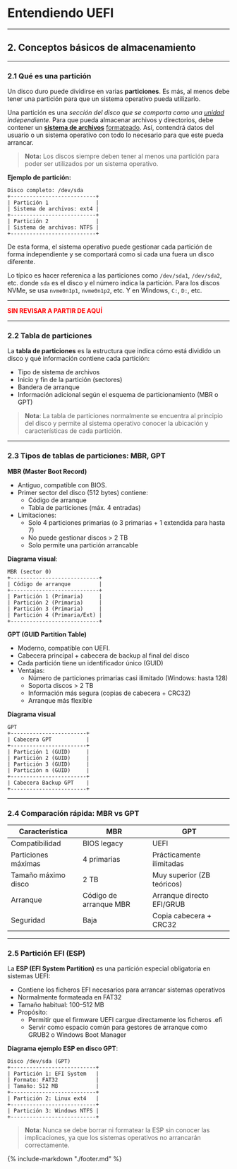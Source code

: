 # Entendiendo UEFI

---

## 2. Conceptos básicos de almacenamiento

---

### 2.1 Qué es una partición

Un disco duro puede dividirse en varias **particiones**. Es más, al menos debe tener una partición para que un sistema 
operativo pueda utilizarlo.

Una partición es una _sección del disco que se comporta como una [unidad](99-glosario.md#unidad) 
independiente_. Para que pueda almacenar archivos y directorios, debe contener un 
**[sistema de archivos](99-glosario.md#sistema-de-archivos)** [formateado](99-glosario.md#formato). 
Así, contendrá datos del usuario o un sistema operativo con todo lo necesario para que este pueda arrancar.

> **Nota:** Los discos siempre deben tener al menos una partición para poder ser utilizados por un sistema operativo.

**Ejemplo de partición:**

```text
Disco completo: /dev/sda
+---------------------------+
| Partición 1               |
| Sistema de archivos: ext4 |
+---------------------------+
| Partición 2               |
| Sistema de archivos: NTFS |
+---------------------------+
```

De esta forma, el sistema operativo puede gestionar cada partición de forma independiente y se comportará como si cada
una fuera un disco diferente.

Lo típico es hacer referenica a las particiones como `/dev/sda1`, `/dev/sda2`, etc. donde `sda` es el disco y el 
número indica la partición. Para los discos NVMe, se usa `nvme0n1p1`, `nvme0n1p2`, etc. Y en Windows, `C:`, `D:`, etc.

---

<span style="color: red; font-weight: bold;">
SIN REVISAR A PARTIR DE AQUÍ
</span>

---

### 2.2 Tabla de particiones

La **tabla de particiones** es la estructura que indica cómo está dividido un disco y qué información contiene cada
partición:

- Tipo de sistema de archivos
- Inicio y fin de la partición (sectores)
- Bandera de arranque
- Información adicional según el esquema de particionamiento (MBR o GPT)

> **Nota**: La tabla de particiones normalmente se encuentra al principio del disco y permite al sistema operativo conocer
> la ubicación y características de cada partición.

---

### 2.3 Tipos de tablas de particiones: MBR, GPT

**MBR (Master Boot Record)**

- Antiguo, compatible con BIOS.
- Primer sector del disco (512 bytes) contiene:
    - Código de arranque
    - Tabla de particiones (máx. 4 entradas)
- Limitaciones:
    - Solo 4 particiones primarias (o 3 primarias + 1 extendida para hasta 7)
    - No puede gestionar discos > 2 TB
    - Solo permite una partición arrancable

**Diagrama visual**:

```text
MBR (sector 0)
+----------------------------+
| Código de arranque         |
+----------------------------+
| Partición 1 (Primaria)     |
| Partición 2 (Primaria)     |
| Partición 3 (Primaria)     |
| Partición 4 (Primaria/Ext) |
+----------------------------+
```

**GPT (GUID Partition Table)**

- Moderno, compatible con UEFI.
- Cabecera principal + cabecera de backup al final del disco
- Cada partición tiene un identificador único (GUID)
- Ventajas:
    - Número de particiones primarias casi ilimitado (Windows: hasta 128)
    - Soporta discos > 2 TB
    - Información más segura (copias de cabecera + CRC32)
    - Arranque más flexible

**Diagrama visual**

```text
GPT
+------------------------+
| Cabecera GPT           |
+------------------------+
| Partición 1 (GUID)     |
| Partición 2 (GUID)     |
| Partición 3 (GUID)     |
| Partición n (GUID)     |
+------------------------+
| Cabecera Backup GPT    |
+------------------------+
```

---

### 2.4 Comparación rápida: MBR vs GPT

| Característica      | MBR                    | GPT                        |
|---------------------|------------------------|----------------------------|
| Compatibilidad      | BIOS legacy            | UEFI                       |
| Particiones máximas | 	4 primarias         | Prácticamente ilimitadas   |
| Tamaño máximo disco | 2 TB                   | Muy superior (ZB teóricos) |
| Arranque            | Código de arranque MBR | Arranque directo EFI/GRUB  | 
| Seguridad           | Baja                   | Copia cabecera + CRC32     |                     

---

### 2.5 Partición EFI (ESP)

La **ESP (EFI System Partition)** es una partición especial obligatoria en sistemas UEFI:

- Contiene los ficheros EFI necesarios para arrancar sistemas operativos
- Normalmente formateada en FAT32
- Tamaño habitual: 100–512 MB
- Propósito:
    - Permitir que el firmware UEFI cargue directamente los ficheros .efi
    - Servir como espacio común para gestores de arranque como GRUB2 o Windows Boot Manager

**Diagrama ejemplo ESP en disco GPT**:

```text
Disco /dev/sda (GPT)
+---------------------------+
| Partición 1: EFI System   |
| Formato: FAT32            |
| Tamaño: 512 MB            |
+---------------------------+
| Partición 2: Linux ext4   |
+---------------------------+
| Partición 3: Windows NTFS |
+---------------------------+
```

> **Nota**: Nunca se debe borrar ni formatear la ESP sin conocer las implicaciones, ya que los sistemas operativos no 
> arrancarán correctamente.

{%
    include-markdown "./footer.md"
%}
